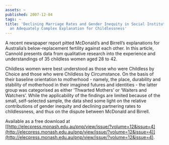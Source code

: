 ```yaml
---
assets: ~
published: 2007-12-04
tags: ~
title: 'Declining Marriage Rates and Gender Inequity in Social Institutions: Towards
  an Adequately Complex Explanation for Childlessness'
---
```

A recent newspaper report pitted McDonald’s and Birrell’s explanations
for Australia’s below-replacement fertility against each other. In this
article, Cannold presents data from qualitative research into the
experience and understandings of 35 childless women aged 28 to 42.

Childless women were best understood as those who were Childless by
Choice and those who were Childless by Circumstance. On the basis of
their baseline orientation to motherhood - namely, the place, durability
and stability of motherhood in their imagined futures and identities -
the latter group was categorised as either ‘Thwarted Mothers’ or
‘Waiters and Watchers’. While the applicability of the findings are
limited because of the small, self-selected sample, the data shed some
light on the relative contributions of gender inequity and declining
partnering rates to childlessness, and thus on the dispute between
McDonald and Birrell.

Available as a free download at
[[http://elecpress.monash.edu.au/pnp/view/issue/?volume=12&issue=4](http://elecpress.monash.edu.au/pnp/view/issue/?volume=12&issue=4)](http://elecpress.monash.edu.au/pnp/view/issue/?volume=12&issue=4).